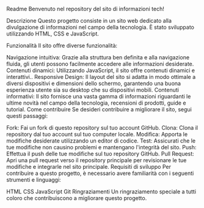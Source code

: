 Readme
Benvenuto nel repository del sito di informazioni tech!

Descrizione
Questo progetto consiste in un sito web dedicato alla divulgazione di informazioni nel campo della tecnologia. È stato sviluppato utilizzando HTML, CSS e JavaScript.

Funzionalità
Il sito offre diverse funzionalità:

Navigazione intuitiva: Grazie alla struttura ben definita e alla navigazione fluida, gli utenti possono facilmente accedere alle informazioni desiderate.
Contenuti dinamici: Utilizzando JavaScript, il sito offre contenuti dinamici e interattivi..
Responsive Design: Il layout del sito si adatta in modo ottimale a diversi dispositivi e dimensioni dello schermo, garantendo una buona esperienza utente sia su desktop che su dispositivi mobili.
Contenuti informativi: Il sito fornisce una vasta gamma di informazioni riguardanti le ultime novità nel campo della tecnologia, recensioni di prodotti, guide e tutorial.
Come contribuire
Se desideri contribuire a migliorare il sito, segui questi passaggi:

Fork: Fai un fork di questo repository sul tuo account GitHub.
Clona: Clona il repository dal tuo account sul tuo computer locale.
Modifica: Apporta le modifiche desiderate utilizzando un editor di codice.
Test: Assicurati che le tue modifiche non causino problemi e mantengano l'integrità del sito.
Push: Effettua il push delle tue modifiche sul tuo repository GitHub.
Pull Request: Apri una pull request verso il repository principale per revisionare le tue modifiche e integrarle nel sito principale.
Requisiti di sviluppo
Per contribuire a questo progetto, è necessario avere familiarità con i seguenti strumenti e linguaggi:

HTML
CSS
JavaScript
Git
Ringraziamenti
Un ringraziamento speciale a tutti coloro che contribuiscono a migliorare questo progetto.
